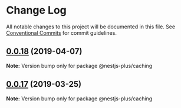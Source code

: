 # Change Log

All notable changes to this project will be documented in this file.
See [Conventional Commits](https://conventionalcommits.org) for commit guidelines.

## [0.0.18](https://github.com/WonderPanda/nestjs-plus/compare/@nestjs-plus/caching@0.0.17...@nestjs-plus/caching@0.0.18) (2019-04-07)

**Note:** Version bump only for package @nestjs-plus/caching

## [0.0.17](https://github.com/WonderPanda/nestjs-plus/compare/@nestjs-plus/caching@0.0.17-alpha.0...@nestjs-plus/caching@0.0.17) (2019-03-25)

**Note:** Version bump only for package @nestjs-plus/caching
